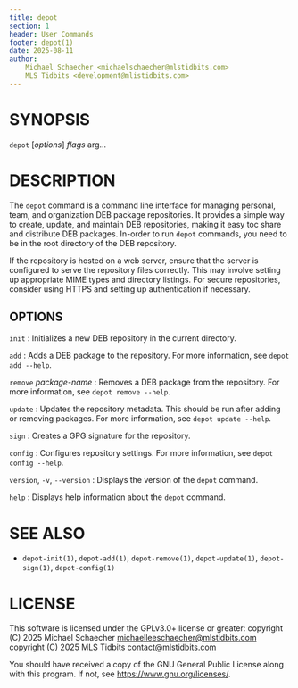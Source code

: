 ```yaml
---
title: depot
section: 1
header: User Commands
footer: depot(1)
date: 2025-08-11
author:
    Michael Schaecher <michaelschaecher@mlstidbits.com>
    MLS Tidbits <development@mlistidbits.com>
---
```


# SYNOPSIS

`depot` [*options*] *flags*  arg...

# DESCRIPTION

The `depot` command is a command line interface for managing personal, team, and organization DEB package repositories. It provides a simple way to create, update, and maintain DEB repositories, making it easy toc share and distribute DEB packages. In-order to run `depot` commands, you need to be in the root directory of the DEB repository.

If the repository is hosted on a web server, ensure that the server is configured to serve the repository files correctly. This may involve setting up appropriate MIME types and directory listings. For secure repositories, consider using HTTPS and setting up authentication if necessary.

## OPTIONS

`init`
: Initializes a new DEB repository in the current directory.

`add`
: Adds a DEB package to the repository. For more information, see `depot add --help`.

`remove` *package-name*
: Removes a DEB package from the repository. For more information, see `depot remove --help`.

`update`
: Updates the repository metadata. This should be run after adding or removing packages. For more information, see `depot update --help`.

`sign`
: Creates a GPG signature for the repository.

`config`
: Configures repository settings. For more information, see `depot config --help`.

`version`, `-v`, `--version`
: Displays the version of the `depot` command.

`help`
: Displays help information about the `depot` command.

# SEE ALSO

* `depot-init(1)`, `depot-add(1)`, `depot-remove(1)`, `depot-update(1)`, `depot-sign(1)`, `depot-config(1)`

# LICENSE

This software is licensed under the GPLv3.0+ license or greater:
    copyright (C) 2025 Michael Schaecher <michaelleeschaecher@mlstidbits.com>
    copyright (C) 2025 MLS Tidbits <contact@mlstidbits.com>

You should have received a copy of the GNU General Public License along with this program. If not, see <https://www.gnu.org/licenses/>.
